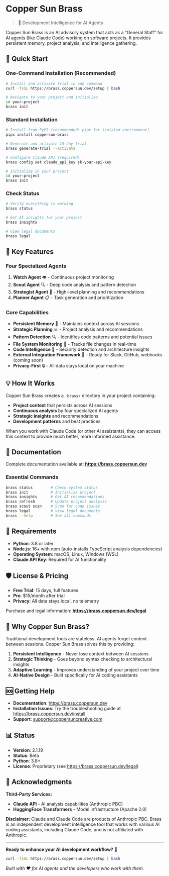 # Copper Sun Brass

> 🧠 Development Intelligence for AI Agents

Copper Sun Brass is an AI advisory system that acts as a "General Staff" for AI agents (like Claude Code) working on software projects. It provides persistent memory, project analysis, and intelligence gathering.

## 🚀 Quick Start

### One-Command Installation (Recommended)
```bash
# Install and activate trial in one command
curl -fsSL https://brass.coppersun.dev/setup | bash

# Navigate to your project and initialize
cd your-project
brass init
```

### Standard Installation
```bash
# Install from PyPI (recommended: pipx for isolated environment)
pipx install coppersun-brass

# Generate and activate 15-day trial
brass generate-trial --activate

# Configure Claude API (required)
brass config set claude_api_key sk-your-api-key

# Initialize in your project
cd your-project
brass init
```

### Check Status
```bash
# Verify everything is working
brass status

# Get AI insights for your project
brass insights

# View legal documents
brass legal
```

## 🎯 Key Features

### Four Specialized Agents

1. **Watch Agent** 👁️ - Continuous project monitoring
2. **Scout Agent** 🔍 - Deep code analysis and pattern detection  
3. **Strategist Agent** 🎯 - High-level planning and recommendations
4. **Planner Agent** 📋 - Task generation and prioritization

### Core Capabilities

- **Persistent Memory** 💾 - Maintains context across AI sessions
- **Strategic Planning** 📊 - Project analysis and recommendations
- **Pattern Detection** 🔍 - Identifies code patterns and potential issues
- **File System Monitoring** 📡 - Tracks file changes in real-time
- **Code Intelligence** 🧠 - Security detection and architecture insights
- **External Integration Framework** 🔗 - Ready for Slack, GitHub, webhooks (coming soon)
- **Privacy-First** 🔒 - All data stays local on your machine

## 💡 How It Works

Copper Sun Brass creates a `.brass/` directory in your project containing:
- **Project context** that persists across AI sessions
- **Continuous analysis** by four specialized AI agents
- **Strategic insights** and recommendations
- **Development patterns** and best practices

When you work with Claude Code (or other AI assistants), they can access this context to provide much better, more informed assistance.

## 📖 Documentation

Complete documentation available at: **https://brass.coppersun.dev**

### Essential Commands
```bash
brass status        # Check system status
brass init          # Initialize project
brass insights      # Get AI recommendations  
brass refresh       # Update project analysis
brass scout scan    # Scan for code issues
brass legal         # View legal documents
brass --help        # See all commands
```

## 🔧 Requirements

- **Python**: 3.8 or later
- **Node.js**: 16+ with npm (auto-installs TypeScript analysis dependencies)
- **Operating System**: macOS, Linux, Windows (WSL)
- **Claude API Key**: Required for AI functionality

## 🛡️ License & Pricing

- **Free Trial**: 15 days, full features
- **Pro**: $15/month after trial
- **Privacy**: All data stays local, no telemetry

Purchase and legal information: **https://brass.coppersun.dev/legal**

## 🌟 Why Copper Sun Brass?

Traditional development tools are stateless. AI agents forget context between sessions. Copper Sun Brass solves this by providing:

1. **Persistent Intelligence** - Never lose context between AI sessions
2. **Strategic Thinking** - Goes beyond syntax checking to architectural insights
3. **Adaptive Learning** - Improves understanding of your project over time
4. **AI-Native Design** - Built specifically for AI coding assistants

## 🆘 Getting Help

- **Documentation**: https://brass.coppersun.dev
- **Installation Issues**: Try the troubleshooting guide at https://brass.coppersun.dev/install
- **Support**: support@coppersuncreative.com

## 📊 Status

- **Version**: 2.1.19
- **Status**: Beta
- **Python**: 3.8+
- **License**: Proprietary (see https://brass.coppersun.dev/legal)

## 🙏 Acknowledgments

**Third-Party Services:**
- **Claude API** - AI analysis capabilities (Anthropic PBC)
- **HuggingFace Transformers** - Model infrastructure (Apache 2.0)

**Disclaimer:**
Claude and Claude Code are products of Anthropic PBC. Brass is an independent development intelligence tool that works with various AI coding assistants, including Claude Code, and is not affiliated with Anthropic.

---

**Ready to enhance your AI development workflow?** 🚀

```bash
curl -fsSL https://brass.coppersun.dev/setup | bash
```

*Built with ❤️ for AI agents and the developers who work with them.*